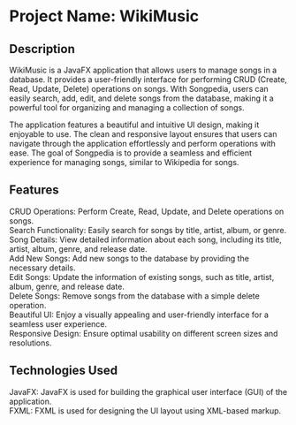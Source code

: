 # Project Name: WikiMusic
## Description
WikiMusic is a JavaFX application that allows users to manage songs in a database. It provides a user-friendly interface for performing CRUD (Create, Read, Update, Delete) operations on songs. With Songpedia, users can easily search, add, edit, and delete songs from the database, making it a powerful tool for organizing and managing a collection of songs.

The application features a beautiful and intuitive UI design, making it enjoyable to use. The clean and responsive layout ensures that users can navigate through the application effortlessly and perform operations with ease. The goal of Songpedia is to provide a seamless and efficient experience for managing songs, similar to Wikipedia for songs.

## Features
CRUD Operations: Perform Create, Read, Update, and Delete operations on songs.<br />
Search Functionality: Easily search for songs by title, artist, album, or genre.<br />
Song Details: View detailed information about each song, including its title, artist, album, genre, and release date.<br />
Add New Songs: Add new songs to the database by providing the necessary details.<br />
Edit Songs: Update the information of existing songs, such as title, artist, album, genre, and release date.<br />
Delete Songs: Remove songs from the database with a simple delete operation.<br />
Beautiful UI: Enjoy a visually appealing and user-friendly interface for a seamless user experience.<br />
Responsive Design: Ensure optimal usability on different screen sizes and resolutions.<br />
## Technologies Used
JavaFX: JavaFX is used for building the graphical user interface (GUI) of the application.<br />
FXML: FXML is used for designing the UI layout using XML-based markup.
